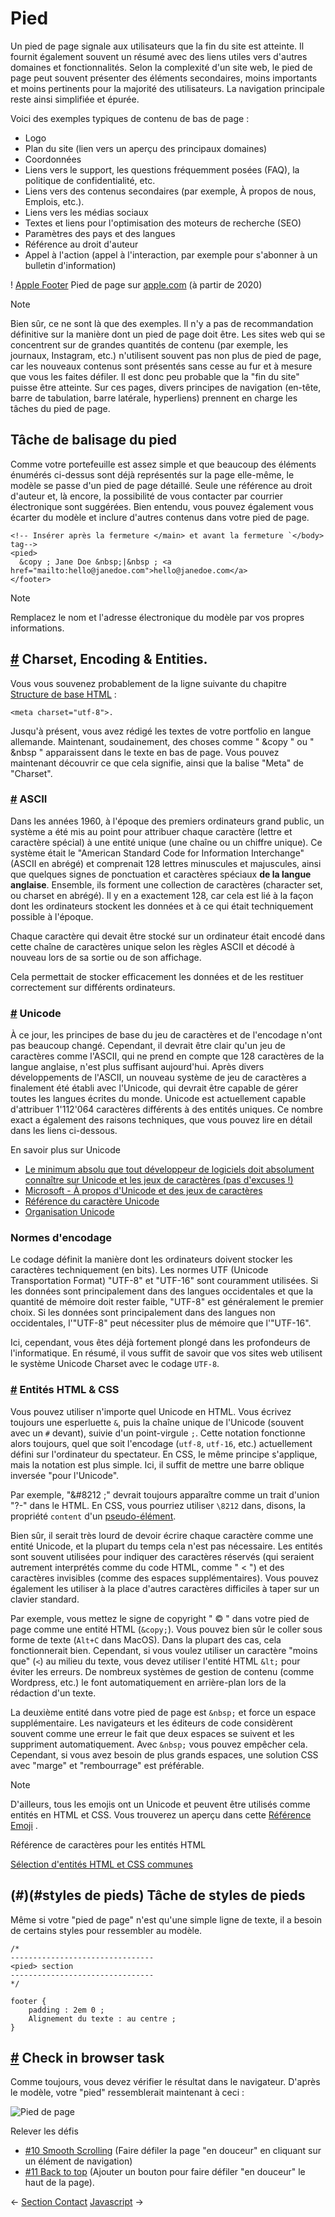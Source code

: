 Pied
===================

Un pied de page signale aux utilisateurs que la fin du site est atteinte. Il fournit également souvent un résumé avec des liens utiles vers d'autres domaines et fonctionnalités. Selon la complexité d'un site web, le pied de page peut souvent présenter des éléments secondaires, moins importants et moins pertinents pour la majorité des utilisateurs. La navigation principale reste ainsi simplifiée et épurée.

Voici des exemples typiques de contenu de bas de page :

* Logo
* Plan du site (lien vers un aperçu des principaux domaines)
* Coordonnées
* Liens vers le support, les questions fréquemment posées (FAQ), la politique de confidentialité, etc.
* Liens vers des contenus secondaires (par exemple, À propos de nous, Emplois, etc.).
* Liens vers les médias sociaux
* Textes et liens pour l'optimisation des moteurs de recherche (SEO)
* Paramètres des pays et des langues
* Référence au droit d'auteur
* Appel à l'action (appel à l'interaction, par exemple pour s'abonner à un bulletin d'information)

! [Apple Footer](/assets/img/apple_footer.fa2f012f.png) Pied de page sur [apple.com](https://apple.com) (à partir de 2020)

Note

Bien sûr, ce ne sont là que des exemples. Il n'y a pas de recommandation définitive sur la manière dont un pied de page doit être. Les sites web qui se concentrent sur de grandes quantités de contenu (par exemple, les journaux, Instagram, etc.) n'utilisent souvent pas non plus de pied de page, car les nouveaux contenus sont présentés sans cesse au fur et à mesure que vous les faites défiler. Il est donc peu probable que la "fin du site" puisse être atteinte. Sur ces pages, divers principes de navigation (en-tête, barre de tabulation, barre latérale, hyperliens) prennent en charge les tâches du pied de page.

Tâche de balisage du pied
-----------------------------------------

Comme votre portefeuille est assez simple et que beaucoup des éléments énumérés ci-dessus sont déjà représentés sur la page elle-même, le modèle se passe d'un pied de page détaillé. Seule une référence au droit d'auteur et, là encore, la possibilité de vous contacter par courrier électronique sont suggérées. Bien entendu, vous pouvez également vous écarter du modèle et inclure d'autres contenus dans votre pied de page.

    <!-- Insérer après la fermeture </main> et avant la fermeture `</body> tag-->
    <pied>
      &copy ; Jane Doe &nbsp;|&nbsp ; <a href="mailto:hello@janedoe.com">hello@janedoe.com</a>
    </footer>
    

Note

Remplacez le nom et l'adresse électronique du modèle par vos propres informations.

[#](#charset-encoding-entities) Charset, Encoding & Entities.
------------------------------------------------------------

Vous vous souvenez probablement de la ligne suivante du chapitre [Structure de base HTML](/guide/04_structure_de_base_html) :

    <meta charset="utf-8">.
    

Jusqu'à présent, vous avez rédigé les textes de votre portfolio en langue allemande. Maintenant, soudainement, des choses comme " &copy " ou " &nbsp " apparaissent dans le texte en bas de page. Vous pouvez maintenant découvrir ce que cela signifie, ainsi que la balise "Meta" de "Charset".

### [#](#ascii) ASCII

Dans les années 1960, à l'époque des premiers ordinateurs grand public, un système a été mis au point pour attribuer chaque caractère (lettre et caractère spécial) à une entité unique (une chaîne ou un chiffre unique). Ce système était le "American Standard Code for Information Interchange" (ASCII en abrégé) et comprenait 128 lettres minuscules et majuscules, ainsi que quelques signes de ponctuation et caractères spéciaux **de la langue anglaise**. Ensemble, ils forment une collection de caractères (character set, ou charset en abrégé). Il y en a exactement 128, car cela est lié à la façon dont les ordinateurs stockent les données et à ce qui était techniquement possible à l'époque.

Chaque caractère qui devait être stocké sur un ordinateur était encodé dans cette chaîne de caractères unique selon les règles ASCII et décodé à nouveau lors de sa sortie ou de son affichage.

Cela permettait de stocker efficacement les données et de les restituer correctement sur différents ordinateurs.

### [#](#unicode) Unicode

À ce jour, les principes de base du jeu de caractères et de l'encodage n'ont pas beaucoup changé. Cependant, il devrait être clair qu'un jeu de caractères comme l'ASCII, qui ne prend en compte que 128 caractères de la langue anglaise, n'est plus suffisant aujourd'hui. Après divers développements de l'ASCII, un nouveau système de jeu de caractères a finalement été établi avec l'Unicode, qui devrait être capable de gérer toutes les langues écrites du monde. Unicode est actuellement capable d'attribuer 1'112'064 caractères différents à des entités uniques. Ce nombre exact a également des raisons techniques, que vous pouvez lire en détail dans les liens ci-dessous.

En savoir plus sur Unicode

* [Le minimum absolu que tout développeur de logiciels doit absolument connaître sur Unicode et les jeux de caractères (pas d'excuses !)](https://www.joelonsoftware.com/2003/10/08/the-absolute-minimum-every-software-developer-absolutely-positively-must-know-about-unicode-and-character-sets-no-excuses/)
* [Microsoft - À propos d'Unicode et des jeux de caractères](https://docs.microsoft.com/de-de/windows/win32/intl/unicode?redirectedfrom=MSDN)
* [Référence du caractère Unicode](https://en.wikipedia.org/wiki/List_of_Unicode_characters)
* [Organisation Unicode](https://unicode.org/)

### Normes d'encodage

Le codage définit la manière dont les ordinateurs doivent stocker les caractères techniquement (en bits). Les normes UTF (Unicode Transportation Format) "UTF-8" et "UTF-16" sont couramment utilisées. Si les données sont principalement dans des langues occidentales et que la quantité de mémoire doit rester faible, "UTF-8" est généralement le premier choix. Si les données sont principalement dans des langues non occidentales, l'"UTF-8" peut nécessiter plus de mémoire que l'"UTF-16".

Ici, cependant, vous êtes déjà fortement plongé dans les profondeurs de l'informatique. En résumé, il vous suffit de savoir que vos sites web utilisent le système Unicode Charset avec le codage `UTF-8`.

### [#](#html-css-entities) Entités HTML & CSS

Vous pouvez utiliser n'importe quel Unicode en HTML. Vous écrivez toujours une esperluette `&`, puis la chaîne unique de l'Unicode (souvent avec un `#` devant), suivie d'un point-virgule `;`. Cette notation fonctionne alors toujours, quel que soit l'encodage (`utf-8`, `utf-16`, etc.) actuellement défini sur l'ordinateur du spectateur. En CSS, le même principe s'applique, mais la notation est plus simple. Ici, il suffit de mettre une barre oblique inversée "pour l'Unicode".

Par exemple, "&#8212 ;" devrait toujours apparaître comme un trait d'union "?-" dans le HTML. En CSS, vous pourriez utiliser `\8212` dans, disons, la propriété `content` d'un [pseudo-élément](/guide/17_pseudo-class_pseudo-elements).

Bien sûr, il serait très lourd de devoir écrire chaque caractère comme une entité Unicode, et la plupart du temps cela n'est pas nécessaire. Les entités sont souvent utilisées pour indiquer des caractères réservés (qui seraient autrement interprétés comme du code HTML, comme " < ") et des caractères invisibles (comme des espaces supplémentaires). Vous pouvez également les utiliser à la place d'autres caractères difficiles à taper sur un clavier standard.

Par exemple, vous mettez le signe de copyright " © " dans votre pied de page comme une entité HTML (`&copy;`). Vous pouvez bien sûr le coller sous forme de texte (`Alt+C` dans MacOS). Dans la plupart des cas, cela fonctionnerait bien. Cependant, si vous voulez utiliser un caractère "moins que" (`<`) au milieu du texte, vous devez utiliser l'entité HTML `&lt;` pour éviter les erreurs. De nombreux systèmes de gestion de contenu (comme Wordpress, etc.) le font automatiquement en arrière-plan lors de la rédaction d'un texte.

La deuxième entité dans votre pied de page est `&nbsp;` et force un espace supplémentaire. Les navigateurs et les éditeurs de code considèrent souvent comme une erreur le fait que deux espaces se suivent et les suppriment automatiquement. Avec `&nbsp;` vous pouvez empêcher cela. Cependant, si vous avez besoin de plus grands espaces, une solution CSS avec "marge" et "rembourrage" est préférable.

Note

D'ailleurs, tous les emojis ont un Unicode et peuvent être utilisés comme entités en HTML et CSS. Vous trouverez un aperçu dans cette [Référence Emoji](https://w3schoolsrus.github.io/charsets/ref_emoji.html) .

Référence de caractères pour les entités HTML

[Sélection d'entités HTML et CSS communes](https://www.toptal.com/designers/htmlarrows/)

(#)(#styles de pieds) Tâche de styles de pieds
-----------------------------------------

Même si votre "pied de page" n'est qu'une simple ligne de texte, il a besoin de certains styles pour ressembler au modèle.

    /* 
    --------------------------------
    <pied> section
    --------------------------------
    */
    
    footer {
    	padding : 2em 0 ;
    	Alignement du texte : au centre ;
    }
    

[#](#check-in-browser) Check in browser task
---------------------------------------------------------

Comme toujours, vous devez vérifier le résultat dans le navigateur. D'après le modèle, votre "pied" ressemblerait maintenant à ceci :

![Pied de page](/assets/img/footer.2c5907fr.png)

Relever les défis

* [#10 Smooth Scrolling](/challenges/#_10-smooth-scrolling) (Faire défiler la page "en douceur" en cliquant sur un élément de navigation)
* [#11 Back to top](/challenges/#_11-back-to-top) (Ajouter un bouton pour faire défiler "en douceur" le haut de la page).

← [Section Contact](/guide/21_section_contact/) [Javascript](/guide/23_javascript/) →
